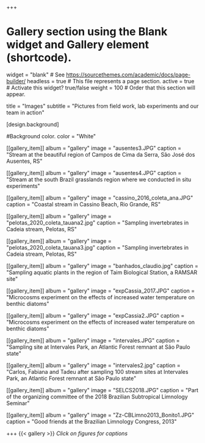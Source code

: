 
+++
# Gallery section using the Blank widget and Gallery element (shortcode).
widget = "blank"  # See https://sourcethemes.com/academic/docs/page-builder/
headless = true  # This file represents a page section.
active = true  # Activate this widget? true/false
weight = 100  # Order that this section will appear.

title = "Images"
subtitle = "Pictures from field work, lab experiments and our team in action"


[design.background]

#Background color.
color = "White"

[[gallery_item]] 
album = "gallery" 
image = "ausentes3.JPG" 
caption = "Stream at the beautiful region of Campos de Cima da Serra, São José dos Ausentes, RS"

[[gallery_item]] 
album = "gallery" 
image = "ausentes4.JPG" 
caption = "Stream at the south Brazil grasslands region where we conducted in situ experiments"

[[gallery_item]] 
album = "gallery" 
image = "cassino_2016_coleta_ana.JPG" 
caption = "Coastal stream in Cassino Beach, Rio Grande, RS"

[[gallery_item]] 
album = "gallery" 
image = "pelotas_2020_coleta_tauana2.jpg" 
caption = "Sampling invertebrates in Cadeia stream, Pelotas, RS"

[[gallery_item]] 
album = "gallery" 
image = "pelotas_2020_coleta_tauana3.jpg" 
caption = "Sampling invertebrates in Cadeia stream, Pelotas, RS"

[[gallery_item]] 
album = "gallery" 
image = "banhados_claudio.jpg" 
caption = "Sampling aquatic plants in the region of Taim Biological Station, a RAMSAR site"

[[gallery_item]] 
album = "gallery" 
image = "expCassia_2017.JPG" 
caption = "Microcosms experiment on the effects of increased water temperature on benthic diatoms"

[[gallery_item]] 
album = "gallery" 
image = "expCassia2.JPG" 
caption = "Microcosms experiment on the effects of increased water temperature on benthic diatoms"

[[gallery_item]] 
album = "gallery" 
image = "intervales.JPG" 
caption = "Sampling site at Intervales Park, an Atlantic Forest remnant at São Paulo state"

[[gallery_item]] 
album = "gallery" 
image = "intervales2.jpg" 
caption = "Carlos, Fabiana and Tadeu after sampling 100 stream sites at Intervales Park, an Atlantic Forest remnant at São Paulo state"

[[gallery_item]] 
album = "gallery" 
image = "SELCS2018.JPG" 
caption = "Part of the organizing committee of the 2018 Brazilian Subtropical Limnology Seminar"

[[gallery_item]] 
album = "gallery" 
image = "Zz-CBLimno2013_Bonito1.JPG" 
caption = "Good friends at the Brazilian Limnology Congress, 2013"

+++
{{< gallery >}}
*Click on figures for captions*

